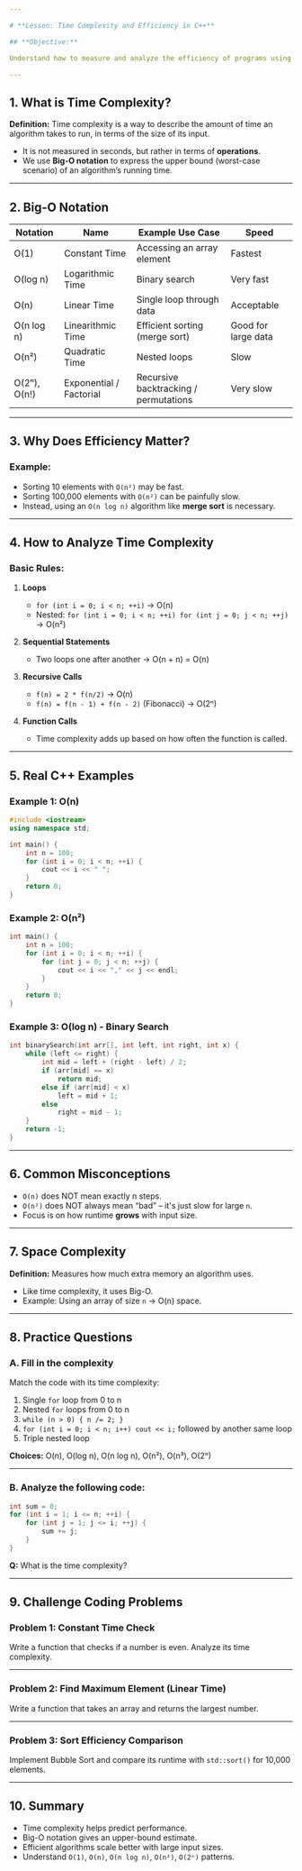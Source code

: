 ```yaml
---

# **Lesson: Time Complexity and Efficiency in C++**

## **Objective:**

Understand how to measure and analyze the efficiency of programs using time complexity notation (`O(n)`), compare algorithm speeds, and learn how to apply these concepts when writing and analyzing C++ code.

---
```


## **1. What is Time Complexity?**

**Definition:**
Time complexity is a way to describe the amount of time an algorithm takes to run, in terms of the size of its input.

* It is not measured in seconds, but rather in terms of **operations**.
* We use **Big-O notation** to express the upper bound (worst-case scenario) of an algorithm’s running time.

---

## **2. Big-O Notation**

| Notation     | Name                    | Example Use Case                      | Speed               |
| ------------ | ----------------------- | ------------------------------------- | ------------------- |
| O(1)         | Constant Time           | Accessing an array element            | Fastest             |
| O(log n)     | Logarithmic Time        | Binary search                         | Very fast           |
| O(n)         | Linear Time             | Single loop through data              | Acceptable          |
| O(n log n)   | Linearithmic Time       | Efficient sorting (merge sort)        | Good for large data |
| O(n²)        | Quadratic Time          | Nested loops                          | Slow                |
| O(2ⁿ), O(n!) | Exponential / Factorial | Recursive backtracking / permutations | Very slow           |

---

## **3. Why Does Efficiency Matter?**

### Example:

* Sorting 10 elements with `O(n²)` may be fast.
* Sorting 100,000 elements with `O(n²)` can be painfully slow.
* Instead, using an `O(n log n)` algorithm like **merge sort** is necessary.

---

## **4. How to Analyze Time Complexity**

### Basic Rules:

1. **Loops**

   * `for (int i = 0; i < n; ++i)` → O(n)
   * Nested: `for (int i = 0; i < n; ++i) for (int j = 0; j < n; ++j)` → O(n²)

2. **Sequential Statements**

   * Two loops one after another → O(n + n) = O(n)

3. **Recursive Calls**

   * `f(n) = 2 * f(n/2)` → O(n)
   * `f(n) = f(n - 1) + f(n - 2)` (Fibonacci) → O(2ⁿ)

4. **Function Calls**

   * Time complexity adds up based on how often the function is called.

---

## **5. Real C++ Examples**

### Example 1: O(n)

```cpp
#include <iostream>
using namespace std;

int main() {
    int n = 100;
    for (int i = 0; i < n; ++i) {
        cout << i << " ";
    }
    return 0;
}
```

### Example 2: O(n²)

```cpp
int main() {
    int n = 100;
    for (int i = 0; i < n; ++i) {
        for (int j = 0; j < n; ++j) {
            cout << i << "," << j << endl;
        }
    }
    return 0;
}
```

### Example 3: O(log n) - Binary Search

```cpp
int binarySearch(int arr[], int left, int right, int x) {
    while (left <= right) {
        int mid = left + (right - left) / 2;
        if (arr[mid] == x)
            return mid;
        else if (arr[mid] < x)
            left = mid + 1;
        else
            right = mid - 1;
    }
    return -1;
}
```

---

## **6. Common Misconceptions**

* `O(n)` does NOT mean exactly n steps.
* `O(n²)` does NOT always mean “bad” – it's just slow for large `n`.
* Focus is on how runtime **grows** with input size.

---

## **7. Space Complexity**

**Definition:**
Measures how much extra memory an algorithm uses.

* Like time complexity, it uses Big-O.
* Example: Using an array of size `n` → O(n) space.

---

## **8. Practice Questions**

### **A. Fill in the complexity**

Match the code with its time complexity:

1. Single `for` loop from 0 to n
2. Nested `for` loops from 0 to n
3. `while (n > 0) { n /= 2; }`
4. `for (int i = 0; i < n; i++) cout << i;` followed by another same loop
5. Triple nested loop

**Choices:**
O(n), O(log n), O(n log n), O(n²), O(n³), O(2ⁿ)

---

### **B. Analyze the following code:**

```cpp
int sum = 0;
for (int i = 1; i <= n; ++i) {
    for (int j = 1; j <= i; ++j) {
        sum += j;
    }
}
```

**Q:** What is the time complexity?

---

## **9. Challenge Coding Problems**

### Problem 1: Constant Time Check

Write a function that checks if a number is even. Analyze its time complexity.

---

### Problem 2: Find Maximum Element (Linear Time)

Write a function that takes an array and returns the largest number.

---

### Problem 3: Sort Efficiency Comparison

Implement Bubble Sort and compare its runtime with `std::sort()` for 10,000 elements.

---

## **10. Summary**

* Time complexity helps predict performance.
* Big-O notation gives an upper-bound estimate.
* Efficient algorithms scale better with large input sizes.
* Understand `O(1)`, `O(n)`, `O(n log n)`, `O(n²)`, `O(2ⁿ)` patterns.
